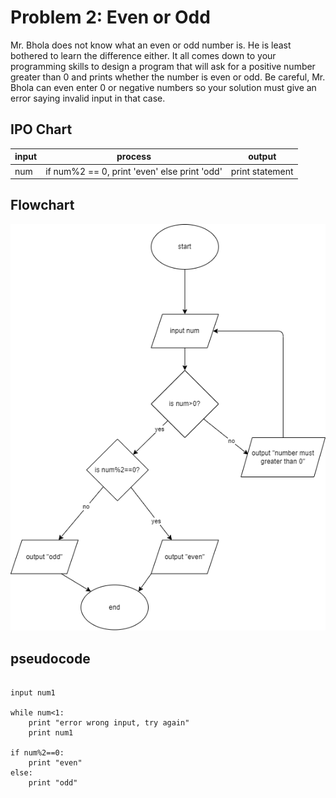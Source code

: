 # Problem 2: Even or Odd

Mr. Bhola does not know what an even or odd number is. He is least bothered to learn the difference either. It all comes down to your programming skills to design a program that will ask for a positive number greater than 0 and prints whether the number is even or odd. Be careful, Mr. Bhola can even enter 0 or negative numbers so your solution must give an error saying invalid input in that case.  

## IPO Chart

|input|process|output|
|-|-|-|
|num|if num%2 == 0, print 'even' else print 'odd'| print statement|

## Flowchart

![prob2](drawings\prob2.drawio.png)

## pseudocode

```pseudocode

input num1

while num<1:
    print "error wrong input, try again"
    print num1

if num%2==0:
    print "even"
else:
    print "odd"

```
